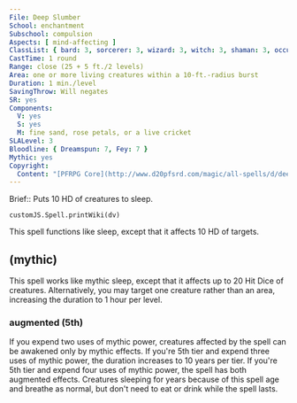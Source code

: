 ```yaml
---
File: Deep Slumber
School: enchantment
Subschool: compulsion
Aspects: [ mind-affecting ]
ClassList: { bard: 3, sorcerer: 3, wizard: 3, witch: 3, shaman: 3, occultist: 3, psychic: 3, mesmerist: 3 }
CastTime: 1 round
Range: close (25 + 5 ft./2 levels)
Area: one or more living creatures within a 10-ft.-radius burst
Duration: 1 min./level
SavingThrow: Will negates
SR: yes
Components:
  V: yes
  S: yes
  M: fine sand, rose petals, or a live cricket
SLALevel: 3
Bloodline: { Dreamspun: 7, Fey: 7 }
Mythic: yes
Copyright:
  Content: "[PFRPG Core](http://www.d20pfsrd.com/magic/all-spells/d/deep-slumber)"
---
```

Brief:: Puts 10 HD of creatures to sleep.

```dataviewjs
customJS.Spell.printWiki(dv)
```

This spell functions like sleep, except that it affects 10 HD of targets.


## (mythic)

This spell works like mythic sleep, except that it affects up to 20 Hit Dice of creatures. Alternatively, you may target one creature rather than an area, increasing the duration to 1 hour per level.


### augmented (5th)

If you expend two uses of mythic power, creatures affected by the spell can be awakened only by mythic effects. If you're 5th tier and expend three uses of mythic power, the duration increases to 10 years per tier. If you're 5th tier and expend four uses of mythic power, the spell has both augmented effects. Creatures sleeping for years because of this spell age and breathe as normal, but don't need to eat or drink while the spell lasts.
